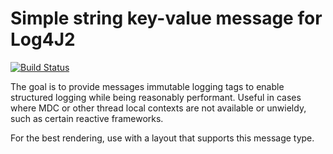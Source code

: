 # Simple string key-value message for Log4J2

[![Build Status](https://travis-ci.org/gsson/log4j2-logstash.svg)](https://travis-ci.org/gsson/log4j2-logstash)

The goal is to provide messages immutable logging tags to enable structured logging while being reasonably performant. Useful in cases where MDC or other thread local contexts are not available or unwieldy, such as certain reactive frameworks.

For the best rendering, use with a layout that supports this message type.

